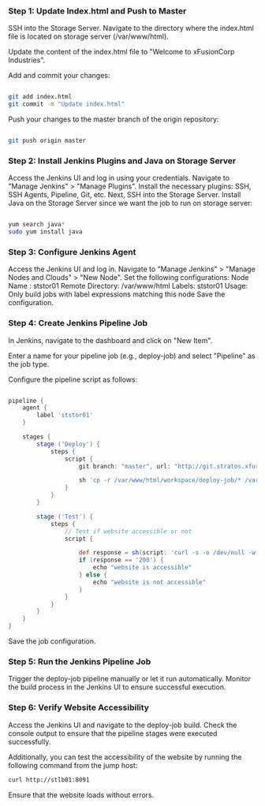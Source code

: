 ### Step 1: Update Index.html and Push to Master

SSH into the Storage Server.
Navigate to the directory where the index.html file is located on storage server (/var/www/html).

Update the content of the index.html file to "Welcome to xFusionCorp Industries".

Add and commit your changes:
```bash

git add index.html
git commit -m "Update index.html"

```
Push your changes to the master branch of the origin repository:
```bash

git push origin master
```

### Step 2: Install Jenkins Plugins and Java on Storage Server

Access the Jenkins UI and log in using your credentials.
Navigate to "Manage Jenkins" > "Manage Plugins".
Install the necessary plugins: SSH, SSH Agents, Pipeline, Git, etc.
Next, SSH into the Storage Server.
Install Java on the Storage Server since we want the job to run on storage server:
``` bash

yum search java*
sudo yum install java
```

### Step 3: Configure Jenkins Agent

Access the Jenkins UI and log in.
Navigate to "Manage Jenkins" > "Manage Nodes and Clouds" > "New Node".
Set the following configurations:
Node Name : ststor01
Remote Directory: /var/www/html
Labels: ststor01
Usage: Only build jobs with label expressions matching this node
Save the configuration.

### Step 4: Create Jenkins Pipeline Job

In Jenkins, navigate to the dashboard and click on "New Item".

Enter a name for your pipeline job (e.g., deploy-job) and select "Pipeline" as the job type.

Configure the pipeline script as follows:

```groovy

pipeline {
    agent {
        label 'ststor01'
    }

    stages {
        stage ('Deploy') {
            steps {
                script {
                    git branch: "master", url: "http://git.stratos.xfusioncorp.com/sarah/web.git"

                    sh 'cp -r /var/www/html/workspace/deploy-job/* /var/www/html'
                }
            }
        }

        stage ('Test') {
            steps {
                // Test if website accessible or not
                script {

                    def response = sh(script: 'curl -s -o /dev/null -w "%{http_code}" http://stlb01:8091', returnStdout: true).trim()
                    if (response == '200') {
                        echo "website is accessible"
                    } else {
                        echo "website is not accessible"
                    } 
                }
            }
        }
    }
}

```
Save the job configuration.

### Step 5: Run the Jenkins Pipeline Job

Trigger the deploy-job pipeline manually or let it run automatically.
Monitor the build process in the Jenkins UI to ensure successful execution.

### Step 6: Verify Website Accessibility

Access the Jenkins UI and navigate to the deploy-job build.
Check the console output to ensure that the pipeline stages were executed successfully.

Additionally, you can test the accessibility of the website by running the following command from the jump host:
```bash
curl http://stlb01:8091
```
Ensure that the website loads without errors.